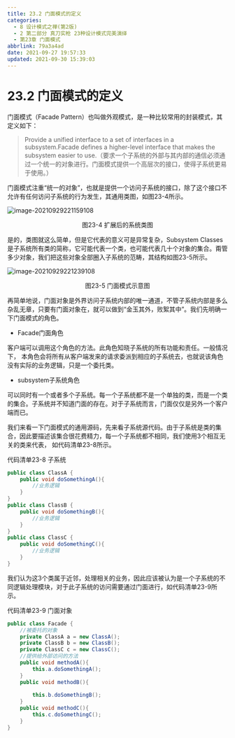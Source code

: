 ```yaml
---
title: 23.2 门面模式的定义
categories: 
  - 8 设计模式之禅(第2版)
  - 2 第二部分 真刀实枪 23种设计模式完美演绎
  - 第23章 门面模式
abbrlink: 79a3a4ad
date: 2021-09-27 19:57:33
updated: 2021-09-30 15:39:03
---
```

# 23.2 门面模式的定义
门面模式（Facade Pattern）也叫做外观模式，是一种比较常用的封装模式，其定义如下：

> Provide a unified interface to a set of interfaces in a subsystem.Facade defines a higher-level interface that makes the subsystem easier to use.（要求一个子系统的外部与其内部的通信必须通过一个统一的对象进行。门面模式提供一个高层次的接口，使得子系统更易于使用。）

门面模式注重“统一的对象”，也就是提供一个访问子系统的接口，除了这个接口不允许有任何访问子系统的行为发生，其通用类图，如图23-4所示。

![image-20210929221159108](https://gitee.com/XiaoLan223/images/raw/master/Blog/Sum/20210929221159.png)

<center>图23-4 扩展后的系统类图</center>

是的，类图就这么简单，但是它代表的意义可是异常复杂，Subsystem Classes是子系统所有类的简称，它可能代表一个类，也可能代表几十个对象的集合。甭管多少对象，我们把这些对象全部圈入子系统的范畴，其结构如图23-5所示。

![image-20210929221239108](https://gitee.com/XiaoLan223/images/raw/master/Blog/Sum/20210929221239.png)

<center>图23-5 门面模式示意图</center>

再简单地说，门面对象是外界访问子系统内部的唯一通道，不管子系统内部是多么杂乱无章，只要有门面对象在，就可以做到“金玉其外，败絮其中”。我们先明确一下门面模式的角色。

- Facade门面角色

客户端可以调用这个角色的方法。此角色知晓子系统的所有功能和责任。一般情况下， 本角色会将所有从客户端发来的请求委派到相应的子系统去，也就说该角色没有实际的业务逻辑，只是一个委托类。

- subsystem子系统角色

可以同时有一个或者多个子系统。每一个子系统都不是一个单独的类，而是一个类的集合。子系统并不知道门面的存在。对于子系统而言，门面仅仅是另外一个客户端而已。

我们来看一下门面模式的通用源码，先来看子系统源代码。由于子系统是类的集合，因此要描述该集合很花费精力，每一个子系统都不相同，我们使用3个相互无关的类来代表， 如代码清单23-8所示。

代码清单23-8 子系统
```java
public class ClassA {
    public void doSomethingA(){
        //业务逻辑
    }
}
public class ClassB {
    public void doSomethingB(){
        //业务逻辑
    }
}
public class ClassC {
    public void doSomethingC(){
        //业务逻辑
    }
}
```
我们认为这3个类属于近邻，处理相关的业务，因此应该被认为是一个子系统的不同逻辑处理模块，对于此子系统的访问需要通过门面进行，如代码清单23-9所示。

代码清单23-9 门面对象
```java
public class Facade {
    //被委托的对象
    private ClassA a = new ClassA();
    private ClassB b = new ClassB();
    private ClassC c = new ClassC();
    //提供给外部访问的方法
    public void methodA(){
        this.a.doSomethingA();
    }
    public void methodB(){
        
        this.b.doSomethingB();
    }
    public void methodC(){
        this.c.doSomethingC();
    }
}
```
